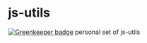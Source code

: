 # js-utils

[![Greenkeeper badge](https://badges.greenkeeper.io/JounQin/js-utils.svg)](https://greenkeeper.io/)
personal set of js-utils
